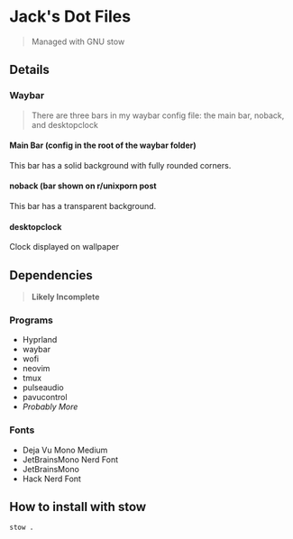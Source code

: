 # Jack's Dot Files
> Managed with GNU stow

## Details


### Waybar
> There are three bars in my waybar config file: the main bar, noback, and desktopclock

#### **Main Bar (config in the root of the waybar folder)**

This bar has a solid background with fully rounded corners.

#### **noback (bar shown on r/unixporn post**

This bar has a transparent background.

#### **desktopclock**

Clock displayed on wallpaper



## Dependencies
> **Likely Incomplete**


### Programs
 - Hyprland
 - waybar
 - wofi
 - neovim
 - tmux
 - pulseaudio
 - pavucontrol
 - *Probably More*
### Fonts
 - Deja Vu Mono Medium
 - JetBrainsMono Nerd Font
 - JetBrainsMono
 - Hack Nerd Font


## How to install with stow

```bash
stow .
```
